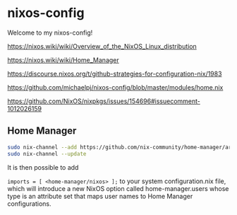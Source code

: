# nixos-config

Welcome to my nixos-config!

https://nixos.wiki/wiki/Overview_of_the_NixOS_Linux_distribution

https://nixos.wiki/wiki/Home_Manager

https://discourse.nixos.org/t/github-strategies-for-configuration-nix/1983

https://github.com/michaelpj/nixos-config/blob/master/modules/home.nix

https://github.com/NixOS/nixpkgs/issues/154696#issuecomment-1012026159


## Home Manager

```bash
sudo nix-channel --add https://github.com/nix-community/home-manager/archive/release-22.11.tar.gz home-manager
sudo nix-channel --update
```

It is then possible to add

`imports = [ <home-manager/nixos> ];`
to your system configuration.nix file, which will introduce a new NixOS option called home-manager.users whose type is an attribute set that maps user names to Home Manager configurations.
